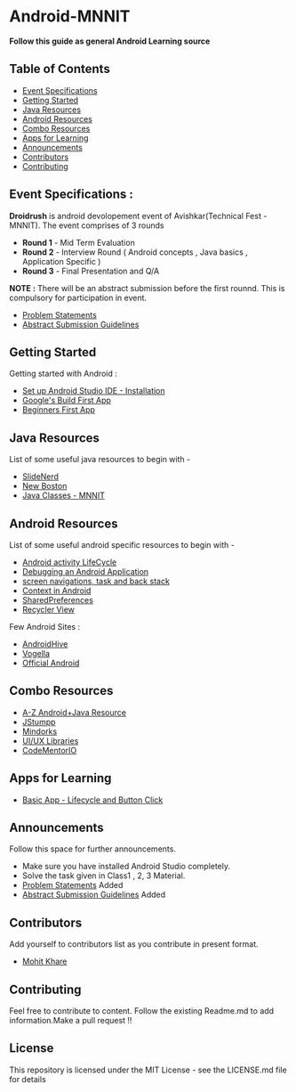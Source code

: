 # Android-MNNIT

<strong> Follow this guide as general Android Learning source </strong>

## Table of Contents

- [Event Specifications](#EventSpecification)
- [Getting Started](#GettingStarted)
- [Java Resources](#JavaResources)
- [Android Resources](#AndroidResources)
- [Combo Resources](#ComboResources)
- [Apps for Learning](#AppsforLearning)
- [Announcements](#Announcements)
- [Contributors](#Contributors)
- [Contributing](#Contributing)

## Event Specifications :
<strong>Droidrush</strong> is android devolopement event of Avishkar(Technical Fest - MNNIT).
The event comprises of 3 rounds

* <strong>Round 1</strong> - Mid Term Evaluation
* <strong>Round 2</strong> - Interview Round ( Android concepts , Java basics , Application Specific )
* <strong>Round 3</strong> - Final Presentation and Q/A

<strong>NOTE :</strong> There will be an abstract submission before the first rounnd. This is compulsory for participation in event.

* [Problem Statements](Android-problem-statements.pdf)
* [Abstract Submission Guidelines](ABSTRACT-SUBMISSION-GUIDELINES-2018.pdf)

## Getting Started

Getting started with Android :
* [Set up Android Studio IDE - Installation](https://developer.android.com/studio/)
* [Google's Build First App](https://codelabs.developers.google.com/codelabs/build-your-first-android-app/#0)
* [Beginners First App](https://www.androidauthority.com/first-android-app-what-you-need-to-know-619260/)

## Java Resources

List of some useful java resources to begin with -
* [SlideNerd](https://www.youtube.com/playlist?list=PLonJJ3BVjZW7LFiBUpg5jo7CmzfVktV-o)
* [New Boston](https://www.youtube.com/playlist?list=PLFE2CE09D83EE3E28)
* [Java Classes - MNNIT](https://github.com/CC-MNNIT/2018-19-Classes)

## Android Resources

List of some useful android specific resources to begin with -
* [Android activity LifeCycle](https://developer.android.com/guide/components/activities/activity-lifecycle.html)
* [Debugging an Android Application](https://developer.android.com/studio/debug/index.html)
* [screen navigations, task and back stack](https://blog.mindorks.com/android-task-and-back-stack-review-5017f2c18196)
* [Context in Android](https://blog.mindorks.com/understanding-context-in-android-application-330913e32514)
* [SharedPreferences](https://developer.android.com/reference/android/content/SharedPreferences.html)
* [Recycler View](https://developer.android.com/reference/android/support/v7/widget/RecyclerView.html)

Few Android Sites :

* [AndroidHive](https://www.androidhive.info/)
* [Vogella](http://www.vogella.com/tutorials/android.html)
* [Official Android](https://developer.android.com/guide/)


## Combo Resources
* [A-Z Android+Java Resource](https://github.com/codepath/android_guides/wiki/Beginning-Android-Resources)
* [JStumpp](https://github.com/JStumpp/awesome-android)
* [Mindorks](https://blog.mindorks.com/blogs/android)
* [UI/UX Libraries](https://github.com/wasabeef/awesome-android-ui)
* [CodeMentorIO](https://github.com/CodementorIO/Android-Learning-Resources)

## Apps for Learning
* [Basic App - Lifecycle and Button Click](https://github.com/CC-MNNIT/2018-19-Classes/tree/master/Android/2018_08_19_Android-Class-1/class1-basic-app/MyApplication)

## Announcements

Follow this space for further announcements.
* Make sure you have installed Android Studio completely.
* Solve the task given in Class1 , 2, 3 Material.
*  [Problem Statements](Android-problem-statements.pdf) Added
* [Abstract Submission Guidelines](ABSTRACT-SUBMISSION-GUIDELINES-2018.pdf) Added

## Contributors

Add yourself to contributors list as you contribute in present format.

* [Mohit Khare](https://github.com/mkfeuhrer)

## Contributing

Feel free to contribute to content. Follow the existing Readme.md to add information.Make a pull request !!

## License

This repository is licensed under the MIT License - see the LICENSE.md file for details
